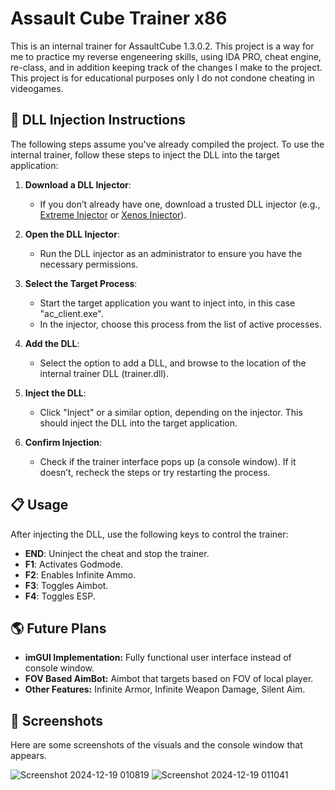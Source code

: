 # Assault Cube Trainer x86
This is an internal trainer for AssaultCube 1.3.0.2. This project is a way for me to practice my reverse engeneering 
skills, using IDA PRO, cheat engine, re-class, and in addition keeping track of the changes I make 
to the project. This project is for educational purposes only I do not condone cheating in videogames.

## 💉 DLL Injection Instructions

The following steps assume you've already compiled the project.
To use the internal trainer, follow these steps to inject the DLL into the target application:

1. **Download a DLL Injector**:
   - If you don’t already have one, download a trusted DLL injector (e.g., [Extreme Injector](https://github.com/master131/ExtremeInjector) or [Xenos Injector](https://github.com/DarthTon/Xenos)).

2. **Open the DLL Injector**:
   - Run the DLL injector as an administrator to ensure you have the necessary permissions.

3. **Select the Target Process**:
   - Start the target application you want to inject into, in this case "ac_client.exe".
   - In the injector, choose this process from the list of active processes.

4. **Add the DLL**:
   - Select the option to add a DLL, and browse to the location of the internal trainer DLL (trainer.dll).

5. **Inject the DLL**:
   - Click "Inject" or a similar option, depending on the injector. This should inject the DLL into the target application.

6. **Confirm Injection**:
   - Check if the trainer interface pops up (a console window). If it doesn’t, recheck the steps or try restarting the process.

## 📋 Usage

After injecting the DLL, use the following keys to control the trainer:

- **END**: Uninject the cheat and stop the trainer.
- **F1**: Activates Godmode.
- **F2**: Enables Infinite Ammo.
- **F3**: Toggles Aimbot.
- **F4**: Toggles ESP.

## 🌎 Future Plans
- **imGUI Implementation:** Fully functional user interface instead of console window.
- **FOV Based AimBot:** Aimbot that targets based on FOV of local player.
- **Other Features:** Infinite Armor, Infinite Weapon Damage, Silent Aim.

## 📸 Screenshots

Here are some screenshots of the visuals and the console window that appears.

![Screenshot 2024-12-19 010819](https://github.com/user-attachments/assets/a49faf8e-c01a-4808-aa1d-7b34c4c39780)
![Screenshot 2024-12-19 011041](https://github.com/user-attachments/assets/a712062b-19b9-4e41-8e4f-f05502031781)

